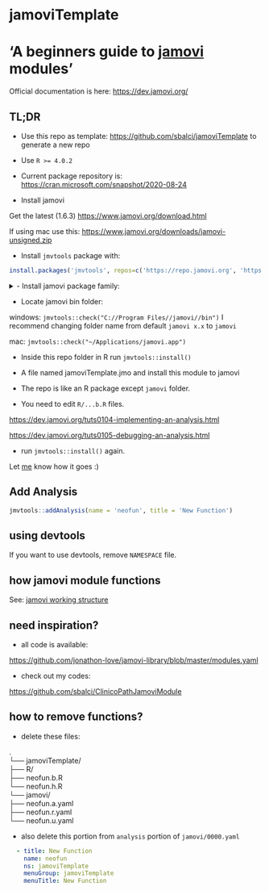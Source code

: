 # jamoviTemplate

# ‘A beginners guide to [jamovi](https://www.jamovi.org) modules’

Official documentation is here: https://dev.jamovi.org/

## TL;DR

- Use this repo as template: https://github.com/sbalci/jamoviTemplate to generate a new repo

- Use `R >= 4.0.2`

- Current package repository is: https://cran.microsoft.com/snapshot/2020-08-24

- Install jamovi

Get the latest (1.6.3) https://www.jamovi.org/download.html  

If using mac use this: https://www.jamovi.org/downloads/jamovi-unsigned.zip

- Install `jmvtools` package with:

```r
install.packages('jmvtools', repos=c('https://repo.jamovi.org', 'https://cran.r-project.org'))
```

<details>
 <summary>- Install jamovi package family:</summary>

```r
options(repos = c('https://cran.microsoft.com/snapshot/2020-08-24'))

suppressPackageStartupMessages({
  if (!requireNamespace('jmvtools'))
  {
    install.packages('jmvtools',
                     repos = c('https://repo.jamovi.org', 'https://cran.r-project.org'))
  }
})
suppressPackageStartupMessages(library('jmvtools'))

suppressPackageStartupMessages({
  if (!requireNamespace('jmv')) {
    install.packages('jmv', dependencies = TRUE)
  }
})
suppressPackageStartupMessages(library('jmv'))

suppressPackageStartupMessages({
  if (!requireNamespace('jmvconnect')) {
    install.packages('jmvconnect', dependencies = TRUE)
  }
})
suppressPackageStartupMessages(library('jmvconnect'))

suppressPackageStartupMessages({
  if (!requireNamespace('jmvcore')) {
    install.packages('jmvcore', dependencies = TRUE)
  }
})
suppressPackageStartupMessages(library('jmvcore'))

suppressPackageStartupMessages({
  if (!require('devtools')) {
    install.packages('devtools')
  }
})
suppressPackageStartupMessages(library('devtools'))
```

</details>

- Locate jamovi bin folder:

windows: `jmvtools::check("C://Program Files//jamovi//bin")` I recommend changing folder name from default `jamovi x.x` to `jamovi`  

mac: `jmvtools::check("~/Applications/jamovi.app")`  


- Inside this repo folder in R run `jmvtools::install()`

- A file named jamoviTemplate.jmo and install this module to jamovi

- The repo is like an R package except `jamovi` folder. 

- You need to edit `R/...b.R` files.

https://dev.jamovi.org/tuts0104-implementing-an-analysis.html  

https://dev.jamovi.org/tuts0105-debugging-an-analysis.html  

- run `jmvtools::install()` again.

Let [me](https://github.com/sbalci) know how it goes :)


## Add Analysis

```r
jmvtools::addAnalysis(name = 'neofun', title = 'New Function')
```

## using devtools

If you want to use devtools, remove `NAMESPACE` file. 


## how jamovi module functions

See: [jamovi working structure](https://docs.google.com/presentation/d/e/2PACX-1vTfA7dL5y_PzY5L-f8FRxaqvKMME5pcDCbXtWk5-FUNCGJyFKpGJEp8ES9rAge0CbI3Gcbi7Emv4e-S/pub?start=true&loop=true&delayms=3000)


## need inspiration?

- all code is available:

https://github.com/jonathon-love/jamovi-library/blob/master/modules.yaml

- check out my codes:

https://github.com/sbalci/ClinicoPathJamoviModule


## how to remove functions?


- delete these files:

.  
└── jamoviTemplate/  
    ├── R/  
        ├── neofun.b.R  
        └── neofun.h.R  
    └── jamovi/  
        ├── neofun.a.yaml  
        ├── neofun.r.yaml  
        └── neofun.u.yaml  




- also delete this portion from `analysis` portion of `jamovi/0000.yaml`

```yaml
  - title: New Function
    name: neofun
    ns: jamoviTemplate
    menuGroup: jamoviTemplate
    menuTitle: New Function
```

